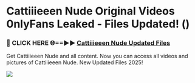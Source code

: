 # Cattiiieeen Nude Original Videos 0nlyFans Leaked - Files Updated! ()

<h3>🔴 CLICK HERE 🌐==►► <a href="https://tinyurl.com/leaks-videos" rel="nofollow">Cattiiieeen Nude Updated Files</a></h3>

Get Cattiiieeen Nude and all content. Now you can access all videos and pictures of Cattiiieeen Nude. New Updated Files 2025!

[![](https://i.imgur.com/KQgVmj3.gif)](https://tinyurl.com/leaks-videos)